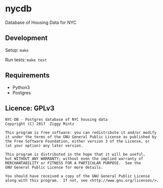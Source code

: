 # nycdb

Database of Housing Data for NYC

## Development


Setup: ``` make ```

Run tests: ``` make test ```


## Requirements

* Python3
* Postgres


## Licence: GPLv3

```
NYC-DB - Postgres database of NYC housing data
Copyright (C) 2017  Ziggy Mintz

This program is free software: you can redistribute it and/or modify
it under the terms of the GNU General Public License as published by
the Free Software Foundation, either version 3 of the License, or
(at your option) any later version.

This program is distributed in the hope that it will be useful,
but WITHOUT ANY WARRANTY; without even the implied warranty of
MERCHANTABILITY or FITNESS FOR A PARTICULAR PURPOSE.  See the
GNU General Public License for more details.

You should have received a copy of the GNU General Public License
along with this program.  If not, see <http://www.gnu.org/licenses/>.
```

